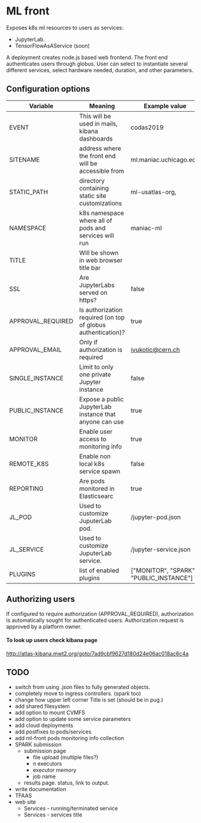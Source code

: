 # ML front

Exposes k8s ml resources to users as services:

* JupyterLab.
* TensorFlowAsAService (soon)

A deployment creates node.js based web frontend. The front end authenticates users through globus. User can select to instantiate several different services, select hardware needed, duration, and other parameters.

## Configuration options

 Variable | Meaning | Example value
----|----|----
 EVENT | This will be used in mails, kibana dashboards | codas2019
 SITENAME | address where the front end will be accessible from  | ml.maniac.uchicago.edu
 STATIC_PATH | directory containing static site customizations | ml-usatlas-org,
 NAMESPACE | k8s namespace where all of pods and services will run | maniac-ml
 TITLE | Will be shown in web browser title bar
 SSL | Are JupyterLabs served on https? | false
 APPROVAL_REQUIRED | Is authorization required (on top of globus authentication)? | true
 APPROVAL_EMAIL | Only if authorization is required | ivukotic@cern.ch
 SINGLE_INSTANCE | Limit to only one private Jupyter instance| false
 PUBLIC_INSTANCE | Expose a public JupyterLab instance that anyone can use | true
 MONITOR | Enable user access to monitoring info | true  
 REMOTE_K8S | Enable non local k8s service spawn | false
 REPORTING | Are pods monitored in Elasticsearc | true
 JL_POD | Used to customize JuputerLab pod. | /jupyter-pod.json
 JL_SERVICE | Used to customize JuputerLab service. | /jupyter-service.json
 PLUGINS | list of enabled plugins | ["MONITOR", "SPARK", "PUBLIC_INSTANCE"]

## Authorizing users

If configured to require authorization (APPROVAL_REQUIRED), authorization is automatically sought for authenticated users. Authorization request is approved by a platform owner.  

#### To look up users check kibana page

<http://atlas-kibana.mwt2.org/goto/7ad9cbf9627d180d24e06ac018ac6c4a>

## TODO

* switch from using .json files to fully generated objects.
* completely move to ingress controllers. (spark too)
* change how upper left corner Title is set (should be in pug.)
* add shared filesystem
* add option to mount CVMFS
* add option to update some service parameters
* add cloud deployments
* add postfixes to pods/services
* add ml-front pods monitoring info collection
* SPARK submission
  * submission page
    * file upload (multiple files?)
    * n executors
    * executor memory
    * job name
  * results page. status, link to output.
* write documentation
* TFAAS
* web site
  * Services - running/terminated service
  * Services - services title
